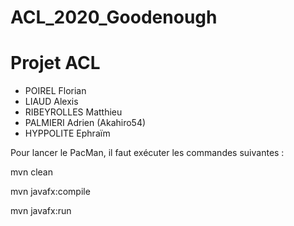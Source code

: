 # ACL_2020_Goodenough
# Projet ACL 
* POIREL Florian
* LIAUD Alexis
* RIBEYROLLES Matthieu
* PALMIERI Adrien (Akahiro54)
* HYPPOLITE Ephraïm


Pour lancer le PacMan, il faut exécuter les commandes suivantes :

mvn clean

mvn javafx:compile

mvn javafx:run


